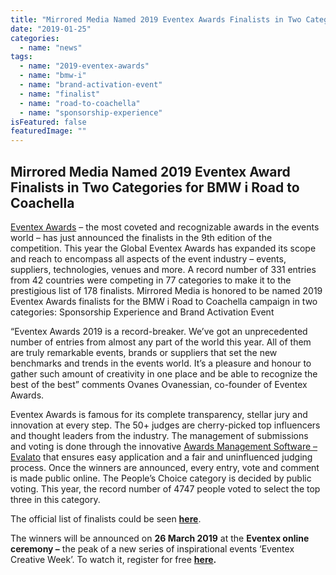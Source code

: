 ```yaml
---
title: "Mirrored Media Named 2019 Eventex Awards Finalists in Two Categories for BMW i Road to Coachella"
date: "2019-01-25"
categories: 
  - name: "news"
tags: 
  - name: "2019-eventex-awards"
  - name: "bmw-i"
  - name: "brand-activation-event"
  - name: "finalist"
  - name: "road-to-coachella"
  - name: "sponsorship-experience"
isFeatured: false
featuredImage: ""
---
```


## Mirrored Media Named 2019 Eventex Award Finalists in Two Categories for BMW i Road to Coachella

[Eventex Awards](https://eventex.co/?utm_source=media&utm_medium=pressrelease&utm_campaign=eventexfinalists) – the most coveted and recognizable awards in the events world – has just announced the finalists in the 9th edition of the competition. This year the Global Eventex Awards has expanded its scope and reach to encompass all aspects of the event industry – events, suppliers, technologies, venues and more. А record number of 331 entries from 42 countries were competing in 77 categories to make it to the prestigious list of 178 finalists. Mirrored Media is honored to be named 2019 Eventex Awards finalists for the BMW i Road to Coachella campaign in two categories: Sponsorship Experience and Brand Activation Event

“Eventex Awards 2019 is a record-breaker. We’ve got an unprecedented number of entries from almost any part of the world this year. All of them are truly remarkable events, brands or suppliers that set the new benchmarks and trends in the events world. It’s a pleasure and honour to gather such amount of creativity in one place and be able to recognize the best of the best” comments Ovanes Ovanessian, co-founder of Eventex Awards.

Eventex Awards is famous for its complete transparency, stellar jury and innovation at every step. The 50+ judges are cherry-picked top influencers and thought leaders from the industry. The management of submissions and voting is done through the innovative [Awards Management Software – Evalato](https://evalato.com/?utm_source=media&utm_medium=pressrelease&utm_campaign=eventexfinalists) that ensures easy application and a fair and uninfluenced judging process. Once the winners are announced, every entry, vote and comment is made public online. The People’s Choice category is decided by public voting. This year, the record number of 4747 people voted to select the top three in this category.

The official list of finalists could be seen [**here**](https://eventex.co/finalists/?utm_source=media&utm_medium=pressrelease&utm_campaign=eventexfinalists).

The winners will be announced on **26 March 2019** at the **Eventex online ceremony –** the peak of a new series of inspirational events ‘Eventex Creative Week’. To watch it, register for free [**here**](https://eventex.co/creativeweek/?utm_source=media&utm_medium=pressrelease&utm_campaign=eventexfinalists)**.**
